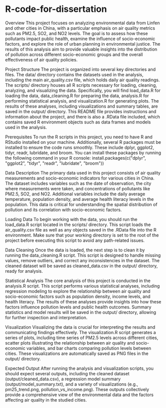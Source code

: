 # R-code-for-dissertation
Overview
This project focuses on analyzing environmental data from Linfen and other cities in China, with a particular emphasis on air quality metrics such as PM2.5, SO2, and NO2 levels. The goal is to assess how these pollutants impact public health, examine the influence of socio-economic factors, and explore the role of urban planning in environmental justice. The results of this analysis aim to provide valuable insights into the distribution of pollution across different socio-economic groups and the overall effectiveness of air quality policies.

Project Structure
The project is organized into several key directories and files. The data/ directory contains the datasets used in the analysis, including the main air_quality.csv file, which holds daily air quality readings. The scripts/ directory houses all R scripts necessary for loading, cleaning, analyzing, and visualizing the data. Specifically, you will find load_data.R for loading the data, data_cleaning.R for preparing the data, analysis.R for performing statistical analysis, and visualization.R for generating plots. The results of these analyses, including visualizations and summary tables, are saved in the output/ directory. This README file provides instructions and information about the project, and there is also a .RData file included, which contains saved R environment objects such as data frames and models used in the analysis.

Prerequisites
To run the R scripts in this project, you need to have R and RStudio installed on your machine. Additionally, several R packages must be installed to ensure the code runs smoothly. These include dplyr, ggplot2, tidyr, readr, lubridate, and broom. You can install these packages by running the following command in your R console:
install.packages(c("dplyr", "ggplot2", "tidyr", "readr", "lubridate", "broom"))

Data Description
The primary data used in this project consists of air quality measurements and socio-economic indicators for various cities in China. The dataset includes variables such as the date of observation, the city where measurements were taken, and concentrations of pollutants like PM2.5, SO2, and NO2. Additional variables include the daily average temperature, population density, and average health literacy levels in the population. This data is critical for understanding the spatial distribution of pollution and its correlation with socio-economic factors.

Loading Data
To begin working with the data, you should run the load_data.R script located in the scripts/ directory. This script loads the air_quality.csv file as well as any objects saved in the .RData file into the R environment. Make sure that your working directory is set to the root of the project before executing this script to avoid any path-related issues.

Data Cleaning
Once the data is loaded, the next step is to clean it by running the data_cleaning.R script. This script is designed to handle missing values, remove outliers, and correct any inconsistencies in the dataset. The cleaned dataset will be saved as cleaned_data.csv in the output/ directory, ready for analysis.

Statistical Analysis
The core analysis of this project is conducted in the analysis.R script. This script performs various statistical analyses, including regression modeling to explore the relationship between air quality and socio-economic factors such as population density, income levels, and health literacy. The results of these analyses provide insights into how these factors influence pollution levels and public health outcomes. Summary statistics and model results will be saved in the output/ directory, allowing for further inspection and interpretation.

Visualization
Visualizing the data is crucial for interpreting the results and communicating findings effectively. The visualization.R script generates a series of plots, including time series of PM2.5 levels across different cities, scatter plots illustrating the relationship between air quality and socio-economic variables, and bar charts comparing pollution levels between cities. These visualizations are automatically saved as PNG files in the output/ directory.

Expected Output
After running the analysis and visualization scripts, you should expect several outputs, including the cleaned dataset (output/cleaned_data.csv), a regression model summary (output/model_summary.txt), and a variety of visualizations (e.g., pm25_trend.png, pollution_vs_income.png). These outputs collectively provide a comprehensive view of the environmental data and the factors affecting air quality in the studied cities.
